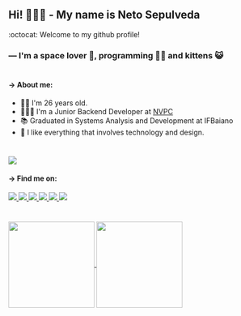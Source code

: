 ## Hi! 🙋🏻‍♂️ - My name is Neto Sepulveda

:octocat: Welcome to my github profile!
### — I'm a space lover 🚀, programming 👨‍💻 and kittens 😺

#

#### → About me:
 - 👦🏻 I'm 26 years old.
 - 👨🏻‍💻 I'm a Junior Backend Developer at [NVPC](http://nvpc.io)
 - 📚 Graduated in Systems Analysis and Development at IFBaiano
 - 🖤 I like everything that involves technology and design.

#

<!-- Profile views -->
<a href="#" style="text-decoration: none;">
 <img src="https://komarev.com/ghpvc/?username=netosep"/>
</a>

#### → Find me on:
<!-- Badge Gmail -->
<a target="_blank" href="mailto:clementesepulveda27@gmail.com">
 <img src="https://img.shields.io/badge/-Gmail-c14438?style=social-square&logo=Gmail&logoColor=white"/>
</a>
<!-- Badge Twitter -->
<a target="_blank" href="https://x.com/net0xy">
 <img src="https://img.shields.io/badge/-X (twitter)-00acee?style=social-square&logo=X&logoColor=white&color=black"/>
</a>
<!-- Badge Instagram -->
<a target="_blank" href="http://instagram.com/netosepulveda_">
 <img src="https://img.shields.io/badge/-Instagram-3f729b?style=social-square&logo=Instagram&logoColor=white"/>
</a>
<!-- Badge Linkedin -->
<a target="_blank" href="https://www.linkedin.com/in/netosepulveda">
 <img src="https://img.shields.io/badge/-Linkedin-0e76a8?style=social-square&logo=Linkedin&logoColor=white"/>
</a>
<!-- Badge Steam -->
<a target="_blank" href="https://steamcommunity.com/id/net0x">
 <img src="https://img.shields.io/badge/-Steam-171a21?style=social-square&logo=Steam&logoColor=white"/>
</a>
<!-- Badge Discord -->
<a href="#">
 <img src="https://img.shields.io/badge/-net0x-738ADB?style=social-square&logo=Discord&logoColor=white"/>
</a>

#

<!-- GitHub Stats -->
<a href="#">
 <img height="170em" align="center"  src="https://github-readme-stats.vercel.app/api?username=netosep&count_private=true&show_icons=true&theme=omni&hide_border=true&include_all_commits=true&layout=compact&)" />
</a>

<a href="#">
 <img height="170em" align="center" src="https://github-readme-stats.vercel.app/api/top-langs/?username=netosep&langs_count=8&layout=compact&theme=omni&hide_border=true&include_all_commits=true&count_private=true&)" />
</a>
